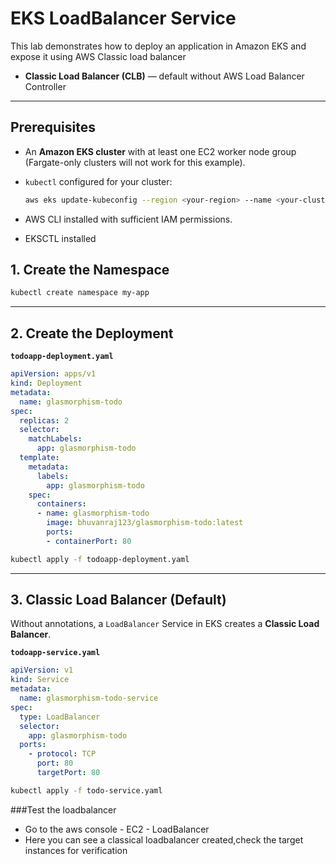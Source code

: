 # **EKS LoadBalancer Service**

This lab demonstrates how to deploy an application in Amazon EKS and expose it using AWS Classic load balancer

* **Classic Load Balancer (CLB)** — default without AWS Load Balancer Controller

---

## **Prerequisites**

* An **Amazon EKS cluster** with at least one EC2 worker node group (Fargate-only clusters will not work for this example).
* `kubectl` configured for your cluster:

  ```bash
  aws eks update-kubeconfig --region <your-region> --name <your-cluster-name>
  ```
* AWS CLI installed with sufficient IAM permissions.
* EKSCTL installed

## **1. Create the Namespace**

```bash
kubectl create namespace my-app
```

---

## **2. Create the Deployment**

**`todoapp-deployment.yaml`**

```yaml
apiVersion: apps/v1
kind: Deployment
metadata:
  name: glasmorphism-todo
spec:
  replicas: 2
  selector:
    matchLabels:
      app: glasmorphism-todo
  template:
    metadata:
      labels:
        app: glasmorphism-todo
    spec:
      containers:
      - name: glasmorphism-todo
        image: bhuvanraj123/glasmorphism-todo:latest
        ports:
        - containerPort: 80

```

```bash
kubectl apply -f todoapp-deployment.yaml
```

---

## **3. Classic Load Balancer (Default)**

Without annotations, a `LoadBalancer` Service in EKS creates a **Classic Load Balancer**.

**`todoapp-service.yaml`**

```yaml
apiVersion: v1
kind: Service
metadata:
  name: glasmorphism-todo-service
spec:
  type: LoadBalancer
  selector:
    app: glasmorphism-todo
  ports:
    - protocol: TCP
      port: 80
      targetPort: 80

```

```bash
kubectl apply -f todo-service.yaml
```
###Test the loadbalancer

- Go to the aws console - EC2 - LoadBalancer
- Here you can see a classical loadbalancer created,check the target instances for verification
